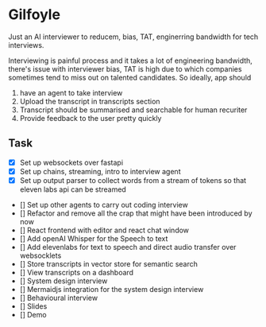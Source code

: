 # Gilfoyle

Just an AI interviewer to reducem, bias, TAT, enginerring bandwidth for tech interviews.

Interviewing is painful process and it takes a lot of engineering bandwidth, there's issue with interviewer bias, TAT is high due to which companies sometimes tend to miss out on talented candidates. So ideally, app should
1. have an agent to take interview
2. Upload the transcript in transcripts section
3. Transcript should be summarised and searchable for human recuriter
4. Provide feedback to the user pretty quickly

## Task
- [X] Set up websockets over fastapi 
- [X] Set up chains, streaming, intro to interview agent
- [x] Set up output parser to collect words from a stream of tokens so that eleven labs api can be streamed
- [] Set up other agents to carry out coding interview 
- [] Refactor and remove all the crap that might have been introduced by now
- [] React frontend with editor and react chat window
- [] Add openAI Whisper for the Speech to text
- [] Add elevenlabs for text to speech and direct audio transfer over websocklets
- [] Store transcripts in vector store for semantic search
- [] View transcripts on a dashboard
- [] System design interview
- [] Mermaidjs integration for the system design interview
- [] Behavioural interview
- [] Slides
- [] Demo